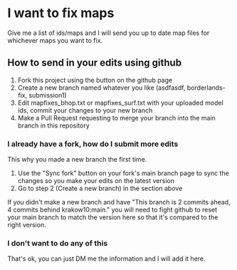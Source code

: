 # I want to fix maps
Give me a list of ids/maps and I will send you up to date map files for whichever maps you want to fix.

## How to send in your edits using github
1. Fork this project using the button on the github page
2. Create a new branch named whatever you like (asdfasdf, borderlands-fix, submission1)
3. Edit mapfixes_bhop.txt or mapfixes_surf.txt with your uploaded model ids, commit your changes to your new branch
4. Make a Pull Request requesting to merge your branch into the main branch in this repository

### I already have a fork, how do I submit more edits
This why you made a new branch the first time.
1. Use the "Sync fork" button on your fork's main branch page to sync the changes so you make your edits on the latest version
2. Go to step 2 (Create a new branch) in the section above

If you didn't make a new branch and have "This branch is 2 commits ahead, 4 commits behind krakow10:main." you will need to fight github to reset your main branch to match the version here so that it's compared to the right version.

### I don't want to do any of this
That's ok, you can just DM me the information and I will add it here.
